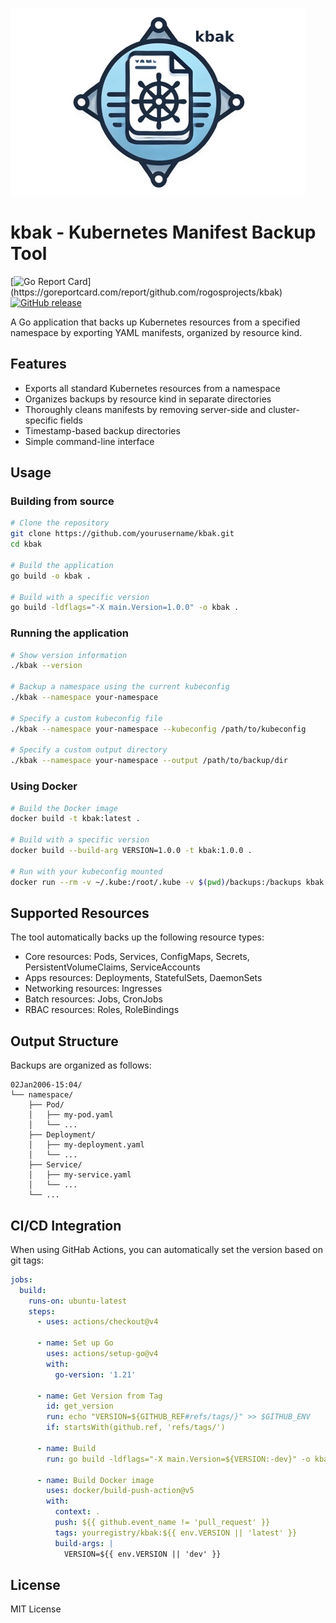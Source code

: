 ![Project Logo](/assets/logo.jpg)
# kbak - Kubernetes Manifest Backup Tool

[![Go Report Card](https://goreportcard.com/badge/github.com/rogosprojects/kbak?)](https://goreportcard.com/report/github.com/rogosprojects/kbak)
[![GitHub release](https://img.shields.io/github/release/rogosprojects/kbak.svg)](https://github.com/rogosprojects/kbak/releases/latest)

A Go application that backs up Kubernetes resources from a specified namespace by exporting YAML manifests, organized by resource kind.

## Features

- Exports all standard Kubernetes resources from a namespace
- Organizes backups by resource kind in separate directories
- Thoroughly cleans manifests by removing server-side and cluster-specific fields
- Timestamp-based backup directories
- Simple command-line interface

## Usage

### Building from source

```bash
# Clone the repository
git clone https://github.com/yourusername/kbak.git
cd kbak

# Build the application
go build -o kbak .

# Build with a specific version
go build -ldflags="-X main.Version=1.0.0" -o kbak .
```

### Running the application

```bash
# Show version information
./kbak --version

# Backup a namespace using the current kubeconfig
./kbak --namespace your-namespace

# Specify a custom kubeconfig file
./kbak --namespace your-namespace --kubeconfig /path/to/kubeconfig

# Specify a custom output directory
./kbak --namespace your-namespace --output /path/to/backup/dir
```

### Using Docker

```bash
# Build the Docker image
docker build -t kbak:latest .

# Build with a specific version
docker build --build-arg VERSION=1.0.0 -t kbak:1.0.0 .

# Run with your kubeconfig mounted
docker run --rm -v ~/.kube:/root/.kube -v $(pwd)/backups:/backups kbak:latest --namespace your-namespace
```

## Supported Resources

The tool automatically backs up the following resource types:

- Core resources: Pods, Services, ConfigMaps, Secrets, PersistentVolumeClaims, ServiceAccounts
- Apps resources: Deployments, StatefulSets, DaemonSets
- Networking resources: Ingresses
- Batch resources: Jobs, CronJobs
- RBAC resources: Roles, RoleBindings

## Output Structure

Backups are organized as follows:

```
02Jan2006-15:04/
└── namespace/
    ├── Pod/
    │   ├── my-pod.yaml
    │   └── ...
    ├── Deployment/
    │   ├── my-deployment.yaml
    │   └── ...
    ├── Service/
    │   ├── my-service.yaml
    │   └── ...
    └── ...
```


## CI/CD Integration

When using GitHab Actions, you can automatically set the version based on git tags:

```yaml
jobs:
  build:
    runs-on: ubuntu-latest
    steps:
      - uses: actions/checkout@v4

      - name: Set up Go
        uses: actions/setup-go@v4
        with:
          go-version: '1.21'

      - name: Get Version from Tag
        id: get_version
        run: echo "VERSION=${GITHUB_REF#refs/tags/}" >> $GITHUB_ENV
        if: startsWith(github.ref, 'refs/tags/')

      - name: Build
        run: go build -ldflags="-X main.Version=${VERSION:-dev}" -o kbak .

      - name: Build Docker image
        uses: docker/build-push-action@v5
        with:
          context: .
          push: ${{ github.event_name != 'pull_request' }}
          tags: yourregistry/kbak:${{ env.VERSION || 'latest' }}
          build-args: |
            VERSION=${{ env.VERSION || 'dev' }}
```

## License

MIT License